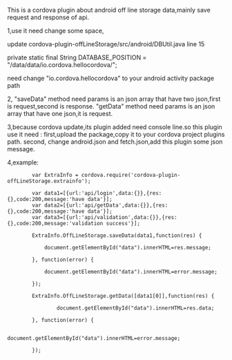 This is a cordova plugin about android off line storage data,mainly save request and response of api.

1,use it need change some space,

update cordova-plugin-offLineStorage/src/android/DBUtil.java  line 15

private static final String   DATABASE_POSITION    = "/data/data/io.cordova.hellocordova/";

need change "io.cordova.hellocordova" to your android activity package path

2,
    "saveData" method need params is an json array that have two json,first is request,second is response.
    "getData" method need params is an json array that have one json,it is request.

3,because cordova update,its plugin added  need console line.so this plugin use it need :
    first,upload the package,copy it to your cordova project plugins path.
    second, change android.json and fetch.json,add this plugin some json message.

4,example:

            var ExtraInfo = cordova.require('cordova-plugin-offLineStorage.extrainfo');

            var data1=[{url:'api/login',data:{}},{res:{},code:200,message:'have data'}];
            var data2=[{url:'api/getData',data:{}},{res:{},code:200,message:'have data'}];
            var data3=[{url:'api/validation',data:{}},{res:{},code:200,message:'validation success'}];

            ExtraInfo.OffLineStorage.saveData(data1,function(res) {

                document.getElementById("data").innerHTML=res.message;

            }, function(error) {

                document.getElementById("data").innerHTML=error.message;

            });

            ExtraInfo.OffLineStorage.getData([data1[0]],function(res) {

                    document.getElementById("data").innerHTML=res.data;

            }, function(error) {

                    document.getElementById("data").innerHTML=error.message;

            });